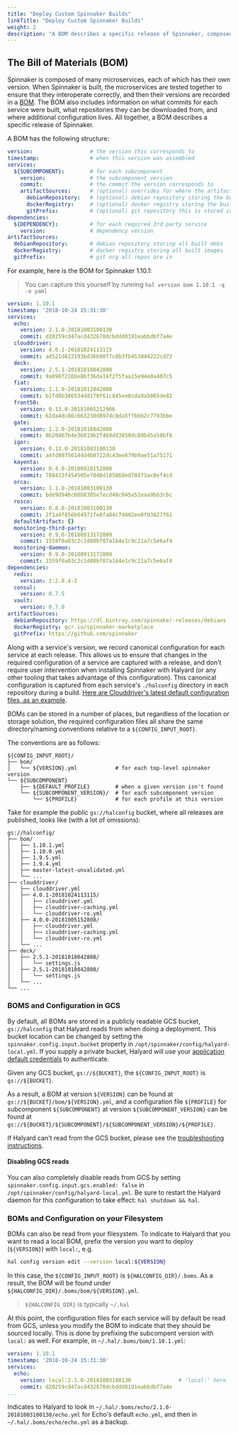 ```yaml
---
title: "Deploy Custom Spinnaker Builds"
linkTitle: "Deploy Custom Spinnaker Builds"
weight: 2
description: "A BOM describes a specific release of Spinnaker, composed of many microservices, with independent versions built and tested together. Those versions are recorded in a BOM."
---
```



## The Bill of Materials (BOM)

Spinnaker is composed of many microservices, each of which has their own
version. When Spinnaker is built, the microservices are tested together to
ensure that they interoperate correctly, and then their versions are recorded
in a [BOM](/reference/halyard/#bill-of-materials). The BOM also includes
information on what commits for each service were built, what repositories they
can be downloaded from, and where additional configuration lives. All together,
a BOM describes a specific release of Spinnaker.

A BOM has the following structure:

```yaml
version:                  # the version this corresponds to
timestamp:                # when this version was assembled
services:
  ${SUBCOMPONENT}:        # for each subcomponent
    version:              # the subcomponent version
    commit:               # the commit the version corresponds to
    artifactSources:      # (optional) overrides for where the artifacts are stored
      debianRepository:   # (optional) debian repository storing the built deb
      dockerRegistry:     # (optional) docker registry storing the build image
      gitPrefix:          # (optional) git repository this is stored in
dependencies:
  ${DEPENDENCY}:          # for each required 3rd party service
    version:              # dependency version
artifactSources:
  debianRepository:       # debian repository storing all built debs
  dockerRegistry:         # docker registry storing all built images
  gitPrefix:              # git org all repos are in
```

For example, here is the BOM for Spinnaker 1.10.1:

> You can capture this yourself by running `hal version bom 1.10.1 -q -o yaml`

```yaml
version: 1.10.1
timestamp: '2018-10-24 15:31:30'
services:
  echo:
    version: 2.1.0-20181003100130
    commit: d20259cd47acd432670dcbddd8191eabbdbf7a4e
  clouddriver:
    version: 4.0.1-20181024113115
    commit: ad521d622193bd36b90f7c8b3fb453044222cd72
  deck:
    version: 2.5.1-20181018042808
    commit: 9a096f216be8bf36da14f2f5faa15e94e0a407c5
  fiat:
    version: 1.1.0-20181012042808
    commit: b1fd0b386534dd170f61c845ee8cda9a5865de82
  front50:
    version: 0.13.0-20181005212906
    commit: 62da4dc86c663230d897dc8da5ffbbb2c7793bbe
  gate:
    version: 1.2.0-20181016042808
    commit: 0b204b7b4e36819b2f469dd3850dc89b45a50bf8
  igor:
    version: 0.13.0-20181003100130
    commit: a4fd89756144d4b0722dc43ee679b9ae51a75171
  kayenta:
    version: 0.4.0-20180928152808
    commit: 788433f454505e7848d185868ed78d73ac0ef4cd
  orca:
    version: 1.1.0-20181003100130
    commit: bde9d946c68b8305e7ecd48c045a52eaa9b63cbc
  rosco:
    version: 0.8.0-20181003100130
    commit: 2f1a4f856b04971fe0fa04c7d402ee8f03827f61
  defaultArtifact: {}
  monitoring-third-party:
    version: 0.9.0-20180913172809
    commit: 1559f0a03c2c1d88bf07a164e1c9c21a7c5e6af4
  monitoring-daemon:
    version: 0.9.0-20180913172809
    commit: 1559f0a03c2c1d88bf07a164e1c9c21a7c5e6af4
dependencies:
  redis:
    version: 2:2.8.4-2
  consul:
    version: 0.7.5
  vault:
    version: 0.7.0
artifactSources:
  debianRepository: https://dl.bintray.com/spinnaker-releases/debians
  dockerRegistry: gcr.io/spinnaker-marketplace
  gitPrefix: https://github.com/spinnaker
```

Along with a service's version, we record canonical configuration for each
service at each release. This allows us to ensure that changes in the required
configuration of a service are captured with a release, and don't require user
intervention when installing Spinnaker with Halyard (or any other tooling that
takes advantage of this configuration). This canonical configuration is
captured from each service's `./halconfig` directory in each repository during
a build. [Here are Clouddriver's latest default configuration files, as an
example](https://github.com/spinnaker/clouddriver/tree/master/halconfig).

BOMs can be stored in a number of places, but regardless of the location or
storage solution, the required configuration files all share the same
directory/naming conventions relative to a `${CONFIG_INPUT_ROOT}`.

The conventions are as follows:

```
${CONFIG_INPUT_ROOT}/
├── bom/
│   └── ${VERSION}.yml            # for each top-level spinnaker version
└── ${SUBCOMPONENT}
    ├── ${DEFAULT_PROFILE}        # when a given version isn't found
    └── ${SUBCOMPONENT_VERSION}/  # for each subcomponent version
        └── ${PROFILE}            # for each profile at this version
```

Take for example the public `gs://halconfig` bucket, where all releases are
published, looks like (with a lot of omissions):

```
gs://halconfig/
├── bom/
│   ├── 1.10.1.yml
│   ├── 1.10.0.yml
│   ├── 1.9.5.yml
│   ├── 1.9.4.yml
│   ├── master-latest-unvalidated.yml
│   └── ...
├── clouddriver/
│   ├── clouddriver.yml
│   ├── 4.0.1-20181024113115/
│   │   ├── clouddriver.yml
│   │   ├── clouddriver-caching.yml
│   │   └── clouddriver-ro.yml
│   ├── 4.0.0-20181005152808/
│   │   ├── clouddriver.yml
│   │   ├── clouddriver-caching.yml
│   │   └── clouddriver-ro.yml
│   └── ...
├── deck/
│   ├── 2.5.1-20181018042808/
│   │   └── settings.js
│   ├── 2.5.1-20181018042808/
│   │   └── settings.js
│   └── ...
└── ...
```

### BOMS and Configuration in GCS

By default, all BOMs are stored in a publicly readable GCS bucket,
`gs://halconfig` that Halyard reads from when doing a deployment. This bucket
location can be changed by setting the `spinnaker.config.input.bucket` property
in `/opt/spinnaker/config/halyard-local.yml`. If you supply a private bucket,
Halyard will use your [application default
credentials](https://cloud.google.com/docs/authentication/production) to
authenticate.

Given any GCS bucket, `gs://${BUCKET}`, the `${CONFIG_INPUT_ROOT}` is
`gs://${BUCKET}`.

As a result, a BOM at version `${VERSION}` can be found at
`gs://${BUCKET}/bom/${VERSION}.yml`, and a configuration file `${PROFILE}` for
subcomponent `${SUBCOMPONENT}` at version `${SUBCOMPONENT_VERSION}` can be
found at `gs://${BUCKET}/${SUBCOMPONENT}/${SUBCOMPONENT_VERSION}/${PROFILE}`.

If Halyard can't read from the GCS bucket, please see the [troubleshooting
instructions](https://www.spinnaker.io/setup/quickstart/faq/#halyard-times-out-during-a-config-change).

#### Disabling GCS reads

You can also completely disable reads from GCS by setting
`spinnaker.config.input.gcs.enabled: false` in
`/opt/spinnaker/config/halyard-local.yml`. Be sure to restart the Halyard
daemon for this configuration to take effect: `hal shutdown && hal`.

### BOMs and Configuration on your Filesystem

BOMs can also be read from your filesystem. To indicate to Halyard that you
want to read a local BOM, prefix the version you want to deploy (`${VERSION}`)
with `local:`, e.g.

```bash
hal config version edit --version local:${VERSION}
```

In this case, the `${CONFIG_INPUT_ROOT}` is `${HALCONFIG_DIR}/.boms`. As a
result, the BOM will be found under
`${HALCONFIG_DIR}/.boms/bom/${VERSION}.yml`.

> `${HALCONFIG_DIR}` is typically `~/.hal`

At this point, the configuration files for each service will by default be read
from GCS, unless you modify the BOM to indicate that they should be sourced
locally. This is done by prefixing the subcompent version with `local:` as well.
For example, in `~/.hal/.boms/bom/1.10.1.yml`:

```yaml
version: 1.10.1
timestamp: '2018-10-24 15:31:30'
services:
  echo:
    version: local:2.1.0-20181003100130               # 'local:' here
    commit: d20259cd47acd432670dcbddd8191eabbdbf7a4e
...
```

Indicates to Halyard to look in
`~/.hal/.boms/echo/2.1.0-20181003100130/echo.yml` for Echo's default
`echo.yml`, and then in `~/.hal/.boms/echo/echo.yml` as a backup.
